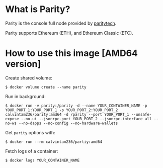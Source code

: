 # What is Parity?

Parity is the console full node provided by [paritytech](https://github.com/paritytech/parity).

Parity supports Ethereum (ETH), and Ethereum Classic (ETC).

# How to use this image [AMD64 version]

Create shared volume:

```console
$ docker volume create --name parity
```

Run in background:

```console
$ docker run -v parity:/parity -d --name YOUR_CONTAINER_NAME -p YOUR_PORT_1:YOUR_PORT_1 -p YOUR_PORT_2:YOUR_PORT_2 calvintam236/parity:amd64 -d /parity --port YOUR_PORT_1 --unsafe-expose --no-ui --jsonrpc-port YOUR_PORT_2 --jsonrpc-interface all --no-ws --no-dapps --no-config --no-hardware-wallets
```

Get `parity` options with:

```console
$ docker run --rm calvintam236/partiy:amd64
```

Fetch logs of a container:

```console
$ docker logs YOUR_CONTAINER_NAME
```

